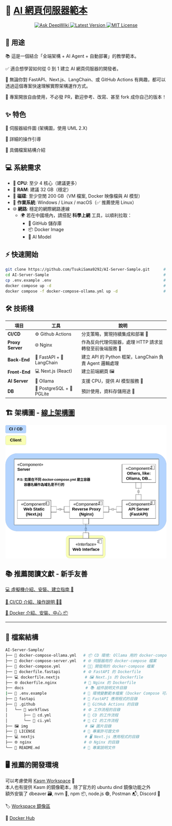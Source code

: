 # 🚀 [AI 網頁伺服器範本](https://github.com/TsukiSama9292/AI-Server-Sample)

<div align="center">

<a href="https://deepwiki.com/TsukiSama9292/AI-Server-Sample">
  <img src="https://deepwiki.com/badge.svg" alt="Ask DeepWiki" width="150" />
</a>
<a href="https://github.com/TsukiSama9292/AI-Server-Sample/tree/dev">
  <img src="https://img.shields.io/badge/Version-Dev-blue?style=for-the-badge" alt="Latest Version" />
</a>
<a href="https://github.com/TsukiSama9292/AI-Server-Sample/blob/main/LICENSE">
  <img src="https://img.shields.io/badge/License-MIT-green?style=for-the-badge" alt="MIT License" />
</a>

</div>

## 🧩 用途

📚 這是一個結合「全端架構 + AI Agent + 自動部署」的教學範本。  

✅ 適合想學習如何從 0 到 1 建立 AI 網頁伺服器的開發者。  

🔧 無論你對 FastAPI、Next.js、LangChain、或 GitHub Actions 有興趣，都可以透過這個專案快速理解實際架構運作方式。

🙏 專案開放自由使用，不必發 PR，歡迎參考、改寫、甚至 fork 成你自己的版本！

## ✨ 特色  
📐 伺服器組件圖 (架構圖，使用 UML 2.X)

📘 詳細的操作引導  

📁 具備檔案結構介紹  

## 💻 系統需求

- 🧠 **CPU**: 至少 4 核心（建議更多）  
- 🧵 **RAM**: 建議 32 GB（穩定）  
- 💾 **磁碟**: 至少空閒 200 GB（VM 檔案, Docker 映像檔與 AI 模型）  
- 🐧 **作業系統**: Windows / Linux / macOS（✅ 推薦使用 Linux）  
- 🌐 **網路**: 穩定的網際網路連線  
  - 🌍 若在中國境內，請搭配 **科學上網** 工具，以順利拉取：
    - 📁 GitHub 儲存庫  
    - 📦 Docker Image  
    - 🧠 AI Model  

## ⚡ 快速開始

```bash
git clone https://github.com/TsukiSama9292/AI-Server-Sample.git      # 下載專案(部屬分支)
cd AI-Server-Sample                                                  # 進入專案資料夾
cp .env.example .env                                                 # 複製範本環境變數
docker compose up -d                                                 # 啟用全端網頁服務
docker compose -f docker-compose-ollama.yml up -d                    # 啟用 Ollama 服務
```

## 🛠️ 技術棧  

| 項目          | 工具                          | 說明                                                                 |
|---------------|-------------------------------|--------------------------------------------------------------------|
| **CI/CD**     | ⚙️ Github Actions             | 分支策略，實現持續集成和部署 🚀                                        |
| **Proxy Server** | 🌐 Nginx                   | 作為反向代理伺服器，處理 HTTP 請求並轉發至前後端服務 🔁                   |
| **Back-End**  | 🐍 FastAPI + 🧠 LangChain     | 建立 API 的 Python 框架，LangChain 負責 Agent 邏輯處理                |
| **Front-End** | 💻 Next.js (React)            | 建立前端網頁 🖼️                                                     |
| **AI Server** | 🤖 Ollama                     | 支援 CPU，提供 AI 模型服務 🧩                                        |
| **DB**        | 🐘 PostgreSQL + 🧪 PGLite     | 預計使用，資料存儲用途 💾                                             |



## 🏗️ 架構圖 - [線上架構圖](https://viewer.diagrams.net/?tags=%7B%7D&lightbox=1&highlight=0000ff&edit=_blank&layers=1&nav=1&title=ai-sample-server.drawio&dark=auto#Uhttps%3A%2F%2Fdrive.google.com%2Fuc%3Fid%3D1QD_Iwv_ZQpG5kS-wWtm0l2T6u9CXrsgk%26export%3Ddownload)

![架構圖](./img/ai-sample-server.drawio.png)

## 📚 推薦閱讀文獻 - 新手友善

[💻 虛擬機介紹、安裝、建立指南 🚀](./doc/VM.md)  

[🔁 CI/CD 介紹、操作說明 👨‍💻](./doc/CICD.md)  

[🐳 Docker 介紹、安裝、中心 📦](./doc/Docker.md)  


---

## 📁 檔案結構
```bash
AI-Server-Sample/
├── 🐳 docker-compose-ollama.yml   # 📦 CD 環境: Ollama 用的 docker-compose 檔案
├── 🐳 docker-compose-server.yml   # 🌐 伺服器用的 docker-compose 檔案
├── 🐳 docker-compose.yml          # 👨‍💻 開發用的 docker-compose 檔案
├── 🐍 dockerfile.fastapi          # ⚙️ FastAPI 的 Dockerfile
├── 💻 dockerfile.nextjs           # 🖼️ Next.js 的 Dockerfile
├── 🌐 dockerfile.nginx            # 🔁 Nginx 的 Dockerfile
├── docs                           # 📚 組件說明文件目錄
|── 🧾 .env.example                # 📌 環境變數範本檔案 (Docker Compose 可用)
├── 🐍 fastapi                     # 🧠 FastAPI 應用程式的目錄
├── 🔧 .github                     # 🤖 GitHub Actions 的目錄
│   └── 🔁 workflows               # ⚙️ 工作流程的目錄
│       ├── 🚀 cd.yml              # 🚚 CD 的工作流程
│       └── 🧪 ci.yml              # 🧪 CI 的工作流程
├── 🖼️ img                         # 🖼️ 圖片目錄
├── 📄 LICENSE                     # 📜 專案許可證文件
├── 💻 nextjs                      # 🖥️ Next.js 應用程式的目錄
├── 🌐 nginx                       # 🌐 Nginx 的目錄
└── 📘 README.md                   # 📝 專案說明文件
```

## 🖥️ 推薦的開發環境
可以考慮使用 [Kasm Workspace](https://www.kasmweb.com/) 🚀  
本人也有提供 Kasm 的鏡像範本，除了官方的 ubuntu dind 鏡像功能之外  
額外安裝了 dbeaver 🗃️, nvm 🔧, npm 📦, node.js 🟢, Postman 📬, Discord 💬  

🏷️ [Workspace 鏡像區](https://tsukisama9292.github.io/kasm_registry/)  

🐳 [Docker Hub](https://hub.docker.com/r/tsukisama9292/ubuntu-jammy-dind)  